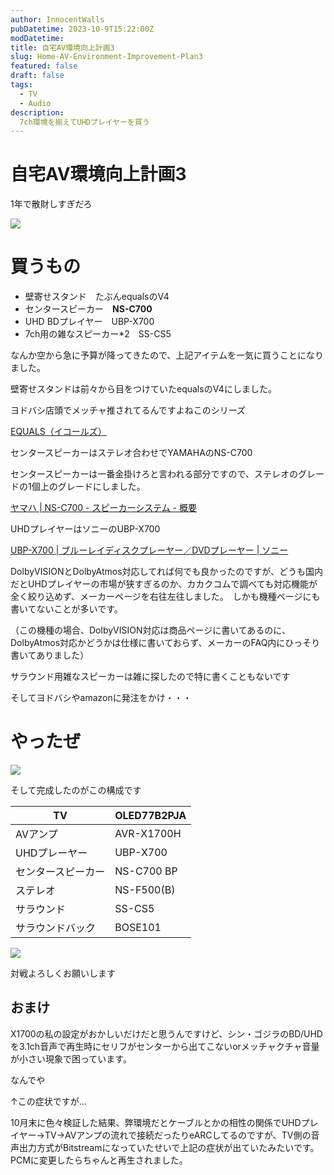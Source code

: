 ```yaml
---
author: InnocentWalls
pubDatetime: 2023-10-9T15:22:00Z
modDatetime: 
title: 自宅AV環境向上計画3
slug: Home-AV-Environment-Improvement-Plan3
featured: false
draft: false
tags:
  - TV
  - Audio
description:
  7ch環境を揃えてUHDプレイヤーを買う
---
```


# 自宅AV環境向上計画3

1年で散財しすぎだろ

<img src="https://image.weight100kg.dev/AV3/6f91d595c7bd6ef9.jpg">

# 買うもの

- 壁寄せスタンド　たぶんequalsのV4
- センタースピーカー　**NS-C700**
- UHD BDプレイヤー　UBP-X700
- 7ch用の雑なスピーカー*2　SS-CS5

なんか空から急に予算が降ってきたので、上記アイテムを一気に買うことになりました。

壁寄せスタンドは前々から目をつけていたequalsのV4にしました。

ヨドバシ店頭でメッチャ推されてるんですよねこのシリーズ

[EQUALS（イコールズ）](https://equals.tokyo/f/products/wall_tv_stand/v4/)

センタースピーカーはステレオ合わせでYAMAHAのNS-C700

センタースピーカーは一番金掛けろと言われる部分ですので、ステレオのグレードの1個上のグレードにしました。

[ヤマハ | NS-C700 - スピーカーシステム - 概要](https://jp.yamaha.com/products/audio_visual/speaker_systems/ns-c700/index.html)

UHDプレイヤーはソニーのUBP-X700

[UBP-X700 | ブルーレイディスクプレーヤー／DVDプレーヤー | ソニー](https://www.sony.jp/bd-player/products/UBP-X700/)

DolbyVISIONとDolbyAtmos対応してれば何でも良かったのですが、どうも国内だとUHDプレイヤーの市場が狭すぎるのか、カカクコムで調べても対応機能が全く絞り込めず、メーカーページを右往左往しました。　しかも機種ページにも書いてないことが多いです。

（この機種の場合、DolbyVISION対応は商品ページに書いてあるのに、DolbyAtmos対応かどうかは仕様に書いておらず、メーカーのFAQ内にひっそり書いてありました）

サラウンド用雑なスピーカーは雑に探したので特に書くこともないです

そしてヨドバシやamazonに発注をかけ・・・

# **やったぜ**

<img src="https://image.weight100kg.dev/AV3/6f91d595c7bd6ef9.jpg">

そして完成したのがこの構成です

| TV | OLED77B2PJA |
| --- | --- |
| AVアンプ | AVR-X1700H |
| UHDプレーヤー | UBP-X700 |
| センタースピーカー | NS-C700 BP |
| ステレオ | NS-F500(B) |
| サラウンド | SS-CS5 |
| サラウンドバック | BOSE101 |

<img src="https://image.weight100kg.dev/AV3/fgdfg.drawio.png">

対戦よろしくお願いします

## おまけ

X1700の私の設定がおかしいだけだと思うんですけど、シン・ゴジラのBD/UHDを3.1ch音声で再生時にセリフがセンターから出てこないorメッチャクチャ音量が小さい現象で困っています。

なんでや

↑この症状ですが…

10月末に色々検証した結果、弊環境だとケーブルとかの相性の関係でUHDプレイヤー→TV→AVアンプの流れで接続だったりeARCしてるのですが、TV側の音声出力方式がBitstreamになっていたせいで上記の症状が出ていたみたいです。　PCMに変更したらちゃんと再生されました。